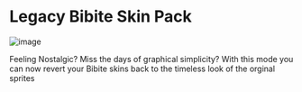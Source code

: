 # Legacy Bibite Skin Pack
![image](https://user-images.githubusercontent.com/12953812/164278210-355ac3d9-843f-441d-b3b2-32fd02b7e686.png)

Feeling Nostalgic? Miss the days of graphical simplicity? With this mode you can now revert your Bibite skins back to the timeless look of the orginal sprites

